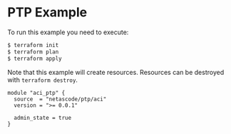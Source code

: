 <!-- BEGIN_TF_DOCS -->
# PTP Example

To run this example you need to execute:

```bash
$ terraform init
$ terraform plan
$ terraform apply
```

Note that this example will create resources. Resources can be destroyed with `terraform destroy`.

```hcl
module "aci_ptp" {
  source  = "netascode/ptp/aci"
  version = ">= 0.0.1"

  admin_state = true
}

```
<!-- END_TF_DOCS -->